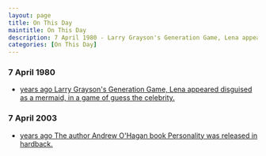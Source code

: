 ```yaml
---
layout: page
title: On This Day
maintitle: On This Day
description: 7 April 1980 - Larry Grayson's Generation Game, Lena appeared disguised as a mermaid, in a game of guess the celebrity. 7 April 2003 - The author Andrew O'Hagan book Personality was released in hardback.
categories: [On This Day]
---
```


### 7 April 1980
* [<span id="age1"></span> years ago Larry Grayson's Generation Game, Lena appeared disguised as a mermaid, in a game of guess the celebrity.](/bbc%20one/1980/04/07/larry-graysons-generation-game.html)

### 7 April 2003
* [<span id="age2"></span> years ago The author Andrew O'Hagan book Personality was released in hardback.](/books/2003/04/07/personality.html)

<!-- Script for calculating number of years ago -->
<script>
var dob = '19800407';
var year = Number(dob.substr(0, 4));
var month = Number(dob.substr(4, 2)) - 1;
var day = Number(dob.substr(6, 2));
var today = new Date();
var age1 = today.getFullYear() - year;
if (today.getMonth() < month || (today.getMonth() == month && today.getDate() < day)) {
  age1--;
}
document.getElementById("age1").innerHTML=age1;

var dob = '20030407';
var year = Number(dob.substr(0, 4));
var month = Number(dob.substr(4, 2)) - 1;
var day = Number(dob.substr(6, 2));
var today = new Date();
var age2 = today.getFullYear() - year;
if (today.getMonth() < month || (today.getMonth() == month && today.getDate() < day)) {
  age2--;
}
document.getElementById("age2").innerHTML=age2;
</script>

